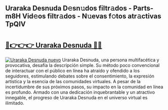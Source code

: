 ## Uraraka Desnuda D𝚎sn𝚞dos filtr𝚊dos - Parts-m8H Vid𝚎os filtr𝚊dos - N𝚞evas f𝚘tos atr𝚊ctivas TpQIV

# <h2><a href="http://mb683ln.tromn.icu/?c=Uraraka+Desnuda">🔗👉👉👉 Uraraka Desnuda 🔗🔗</a></h2>

[![Uraraka Desnuda nuevo](https://i.imgur.com/pEAQMta.gif)](http://mb683ln.tromn.icu/?c=Uraraka+Desnuda)
Uraraka Desnuda, una persona multifacética y provocativa, desafía la descripción simple. Su método poco convencional de interactuar con el público en línea ha atraído y ofendido a los seguidores, estimulando debates sobre el consentimiento, la expresión artística y la esencia de las comunidades virtuales. A pesar de la incertidumbre de sus próximos pasos, su impacto en la comunidad en línea es profundo. Armado con una dedicación inquebrantable y un atractivo innegable, el progreso de Uraraka Desnuda en el universo virtual es ilimitado.
